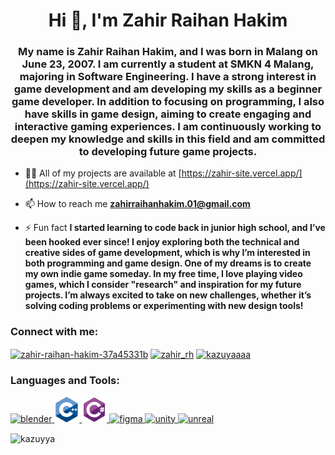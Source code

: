 <h1 align="center">Hi 👋, I'm Zahir Raihan Hakim</h1>
<h3 align="center">My name is Zahir Raihan Hakim, and I was born in Malang on June 23, 2007. I am currently a student at SMKN 4 Malang, majoring in Software Engineering. I have a strong interest in game development and am developing my skills as a beginner game developer. In addition to focusing on programming, I also have skills in game design, aiming to create engaging and interactive gaming experiences. I am continuously working to deepen my knowledge and skills in this field and am committed to developing future game projects.</h3>

- 👨‍💻 All of my projects are available at [https://zahir-site.vercel.app/](https://zahir-site.vercel.app/)

- 📫 How to reach me **zahirraihanhakim.01@gmail.com**

- ⚡ Fun fact **I started learning to code back in junior high school, and I’ve been hooked ever since! I enjoy exploring both the technical and creative sides of game development, which is why I’m interested in both programming and game design. One of my dreams is to create my own indie game someday. In my free time, I love playing video games, which I consider "research" and inspiration for my future projects. I’m always excited to take on new challenges, whether it’s solving coding problems or experimenting with new design tools!**

<h3 align="left">Connect with me:</h3>
<p align="left">
<a href="https://linkedin.com/in/zahir-raihan-hakim-37a45331b" target="blank"><img align="center" src="https://raw.githubusercontent.com/rahuldkjain/github-profile-readme-generator/master/src/images/icons/Social/linked-in-alt.svg" alt="zahir-raihan-hakim-37a45331b" height="30" width="40" /></a>
<a href="https://instagram.com/zahir_rh" target="blank"><img align="center" src="https://raw.githubusercontent.com/rahuldkjain/github-profile-readme-generator/master/src/images/icons/Social/instagram.svg" alt="zahir_rh" height="30" width="40" /></a>
<a href="https://www.youtube.com/c/kazuyaaaa" target="blank"><img align="center" src="https://raw.githubusercontent.com/rahuldkjain/github-profile-readme-generator/master/src/images/icons/Social/youtube.svg" alt="kazuyaaaa" height="30" width="40" /></a>
</p>

<h3 align="left">Languages and Tools:</h3>
<p align="left"> <a href="https://www.blender.org/" target="_blank" rel="noreferrer"> <img src="https://download.blender.org/branding/community/blender_community_badge_white.svg" alt="blender" width="40" height="40"/> </a> <a href="https://www.w3schools.com/cpp/" target="_blank" rel="noreferrer"> <img src="https://raw.githubusercontent.com/devicons/devicon/master/icons/cplusplus/cplusplus-original.svg" alt="cplusplus" width="40" height="40"/> </a> <a href="https://www.w3schools.com/cs/" target="_blank" rel="noreferrer"> <img src="https://raw.githubusercontent.com/devicons/devicon/master/icons/csharp/csharp-original.svg" alt="csharp" width="40" height="40"/> </a> <a href="https://www.figma.com/" target="_blank" rel="noreferrer"> <img src="https://www.vectorlogo.zone/logos/figma/figma-icon.svg" alt="figma" width="40" height="40"/> </a> <a href="https://unity.com/" target="_blank" rel="noreferrer"> <img src="https://www.vectorlogo.zone/logos/unity3d/unity3d-icon.svg" alt="unity" width="40" height="40"/> </a> <a href="https://unrealengine.com/" target="_blank" rel="noreferrer"> <img src="https://raw.githubusercontent.com/kenangundogan/fontisto/036b7eca71aab1bef8e6a0518f7329f13ed62f6b/icons/svg/brand/unreal-engine.svg" alt="unreal" width="40" height="40"/> </a> </p>

<p><img align="center" src="https://github-readme-streak-stats.herokuapp.com/?user=kazuyya&" alt="kazuyya" /></p>
